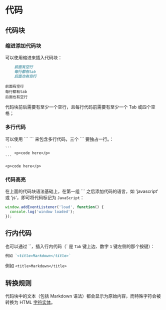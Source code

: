 # 代码

## 代码块

### 缩进添加代码块

可以使用缩进来插入代码块：

``` markdown
    前面有空行
    每行都有tab
    后面也有空行
```

    前面有空行
    每行都有tab
    后面也有空行

代码块前后需要有至少一个空行，且每行代码前需要有至少一个 Tab 或四个空格；

### 多行代码

可以使用 \`\`\` \`\`\` 来包含多行代码，三个 \`\`\` 要独占一行。：

    ```
        <p>code here</p> 
    ```


```
<p>code here</p>
```
### 代码高亮

在上面的代码块语法基础上，在第一组 \`\`\` 之后添加代码的语言，如 'javascript' 或 'js'，即可将代码标记为 `JavaScript`：

```js
window.addEventListener('load', function() {
  console.log('window loaded');
});
```

## 行内代码

也可以通过 \`\`，插入行内代码（\` 是 `Tab` 键上边、数字 `1` 键左侧的那个按键）：


``` markdown
例如 `<title>Markdown</title>`
```

例如 `<title>Markdown</title>`

## 转换规则

代码块中的文本（包括 Markdown 语法）都会显示为原始内容，而特殊字符会被转换为 HTML [字符实体](https://zh.wikipedia.org/wiki/XML%E4%B8%8EHTML%E5%AD%97%E7%AC%A6%E5%AE%9E%E4%BD%93%E5%BC%95%E7%94%A8%E5%88%97%E8%A1%A8)。

